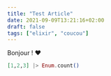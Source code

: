 ```yaml
---
title: "Test Article"
date: 2021-09-09T13:21:16+02:00
draft: false
tags: ["elixir", "coucou"]
---
```


Bonjour ! :heart:

```elixir
[1,2,3] |> Enum.count()
```